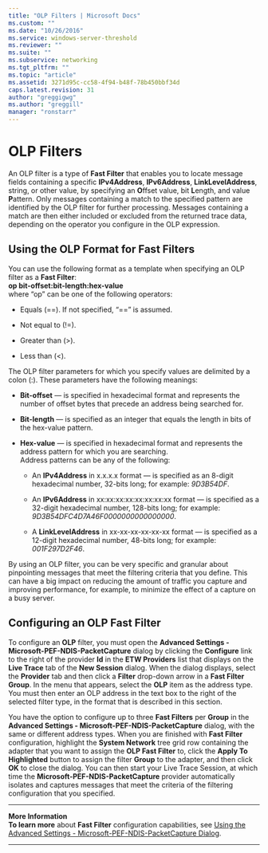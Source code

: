 ```yaml
---
title: "OLP Filters | Microsoft Docs"
ms.custom: ""
ms.date: "10/26/2016"
ms.service: windows-server-threshold
ms.reviewer: ""
ms.suite: ""
ms.subservice: networking
ms.tgt_pltfrm: ""
ms.topic: "article"
ms.assetid: 3271d95c-cc58-4f94-b48f-78b450bbf34d
caps.latest.revision: 31
author: "greggigwg"
ms.author: "greggill"
manager: "ronstarr"
---
```


# OLP Filters

An OLP filter is a type of **Fast Filter** that enables you to locate message fields containing a specific **IPv4Address**, **IPv6Address**, **LinkLevelAddress**, string, or other value, by specifying an **O**ffset value,  bit **L**ength, and value **P**attern.  Only messages containing a match to the specified pattern are identified by the OLP filter for further processing.  Messages containing a match are then either included or excluded from the returned trace data, depending on the operator you configure in the OLP expression.  
  
## Using the OLP Format for Fast Filters  

You can use the following format as a template when specifying an OLP filter as a **Fast Filter**:  
**op bit-offset:bit-length:hex-value**  
where “op” can be one of the following operators:  
  
-   Equals (==).  If not specified, “==” is assumed.  
  
-   Not equal to (!=).  
  
-   Greater than (>).  
  
-   Less than (<).  
  
The OLP filter parameters for which you specify values are delimited by a colon (:).  These parameters have the following meanings:  
  
-   **Bit-offset** — is specified in hexadecimal format and represents the number of offset bytes that precede an address being searched for.  
  
-   **Bit-length** — is specified as an integer that equals the length in bits of the hex-value pattern.  
  
-   **Hex-value** — is specified in hexadecimal format and represents the address pattern for which you are searching.   
    Address patterns can be any of the following:  
  
    -   An **IPv4Address** in x.x.x.x format — is specified as an 8-digit hexadecimal number, 32-bits long; for example: *9D3B54DF*.  
  
    -   An **IPv6Address** in xx:xx:xx:xx:xx:xx:xx:xx format — is specified as a 32-digit hexadecimal number, 128-bits long; for example:  *9D3B54DFC4D7A46F0000000000000000*.  
  
    -   A **LinkLevelAddress** in xx-xx-xx-xx-xx-xx format — is specified as a 12-digit hexadecimal number, 48-bits long; for example: *001F297D2F46*.  
  
By using an OLP filter, you can be very specific and granular about pinpointing messages that meet the filtering criteria that you define. This can have a big impact on reducing the amount of traffic you capture and improving performance, for example, to minimize the effect of a capture on a busy server.  
  
## Configuring an OLP Fast Filter  
 To configure an **OLP** filter, you must open the **Advanced Settings - Microsoft-PEF-NDIS-PacketCapture** dialog by clicking the **Configure** link to the right of the provider **Id** in the **ETW Providers** list that displays on the **Live Trace** tab of the **New Session** dialog. When the dialog displays, select the **Provider** tab and then click a **Filter** drop-down arrow in a **Fast Filter Group**. In the menu that appears, select the **OLP** item as the address type. You must then enter an OLP address in the text box to the right of the selected filter type, in the format that is described in this section.  
  
 You have the option to configure up to three **Fast Filters** per **Group** in the **Advanced Settings - Microsoft-PEF-NDIS-PacketCapture** dialog, with the same or different address types. When you are finished with **Fast Filter** configuration, highlight the **System Network** tree grid row containing the adapter that you want to assign the **OLP Fast Filter** to, click the **Apply To Highlighted** button to assign the filter **Group** to the adapter, and then click **OK** to close the dialog. You can then start your Live Trace Session, at which time the **Microsoft-PEF-NDIS-PacketCapture** provider automatically isolates and captures messages that meet the criteria of the filtering configuration that you specified.  
  
---  
  
 **More Information**   
 **To learn more** about **Fast Filter** configuration capabilities, see [Using the Advanced Settings - Microsoft-PEF-NDIS-PacketCapture Dialog](using-the-advanced-settings-microsoft-pef-ndis-packetcapture-dialog.md).   

---